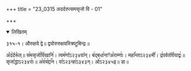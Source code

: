 +++
title = "23_0315 अदर्दरुत्समसृजो वि - 01"

+++
<details open><summary>लिखितम्</summary>

३१५-१। औरुक्षये द्वे॥ द्वयोरुरुक्षयस्त्रिष्टुबिन्द्रः॥

अ꣤द꣥र्दरू꣤त्॥ स꣢मसृजो꣯वि꣡खानि꣢। त्वम꣡र्णाऽ२३४वा꣥न्। ब꣢द्बधा꣯नाꣳ꣯अ꣡राम्णाः꣢। महा꣡꣯न्ताऽ२३४मी꣥। द्र꣢पर्वतंवि꣡याद्वः꣢॥ सृजा꣡द्धाऽ२३४राः꣥॥ अ꣡व꣢य꣡द्दा꣢꣯न। वा꣡ऽ२३न्हा꣢ऽ३४३न्। ओ꣡ऽ२३४५इ॥ डा॥
</details>